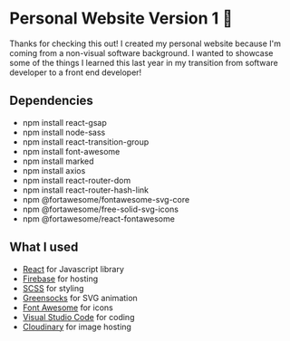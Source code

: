 # Personal Website Version 1 :dancer:
Thanks for checking this out! I created my personal website because I'm coming from a non-visual software background. I wanted to showcase some of the things I learned this last year in my transition from software developer to a front end developer!

## Dependencies
* npm install react-gsap
* npm install node-sass
* npm install react-transition-group
* npm install font-awesome
* npm install marked
* npm install axios
* npm install react-router-dom
* npm install react-router-hash-link
* npm @fortawesome/fontawesome-svg-core
* npm @fortawesome/free-solid-svg-icons
* npm @fortawesome/react-fontawesome

## What I used
* [React](http://google.com) for Javascript library
* [Firebase](http://google.com) for hosting
* [SCSS](http://google.com) for styling
* [Greensocks](http://google.com) for SVG animation
* [Font Awesome](http://google.com) for icons
* [Visual Studio Code](http://google.com) for coding
* [Cloudinary](http://google.com) for image hosting